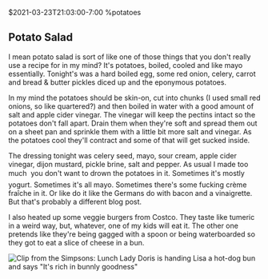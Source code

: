 $2021-03-23T21:03:00-7:00
%potatoes
## Potato Salad

I mean potato salad is sort of like one of those things that you don't really use a recipe for in my mind? It's potatoes, boiled, cooled and like mayo essentially. Tonight's was a hard boiled egg, some red onion, celery, carrot and bread & butter pickles diced up and the eponymous potatoes.

In my mind the potatoes should be skin-on, cut into chunks (I used small red onions, so like quartered?) and then boiled in water with a good amount of salt and apple cider vinegar.  The vinegar will keep the pectins intact so the potatoes don't fall apart. Drain them when they're soft and spread them out on a sheet pan and sprinkle them with a little bit more salt and vinegar. As the potatoes cool they'll contract and some of that will get sucked inside.

The dressing tonight was celery seed, mayo, sour cream, apple cider vinegar, dijon mustard, pickle brine, salt and pepper.  As usual I made too much &#151; you don't want to drown the potatoes in it. Sometimes it's mostly yogurt. Sometimes it's all mayo. Sometimes there's some fucking crème fraîche in it. Or like do it like the Germans do with bacon and a vinaigrette. But that's probably a different blog post.

I also heated up some veggie burgers from Costco. They taste like tumeric in a weird way, but, whatever, one of my kids will eat it. The other one pretends like they're being gagged with a spoon or being waterboarded so they got to eat a slice of cheese in a bun.

![Clip from the Simpsons: Lunch Lady Doris is handing Lisa a hot-dog bun and says "It's rich in bunnly goodness"](https://frinkiac.com/video/S07E05/s1ww2ue4l66ZDVaIJHhpS-xD5Kc=.gif)
